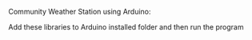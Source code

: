 Community Weather Station using Arduino:

Add these libraries to Arduino installed folder and then run the program
